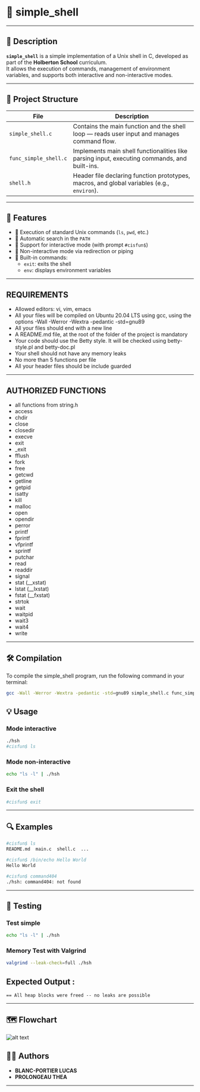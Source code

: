 # 🐚 simple_shell

---

## 📖 Description

**`simple_shell`** is a simple implementation of a Unix shell in C, developed as part of the **Holberton School** curriculum.  
It allows the execution of commands, management of environment variables, and supports both interactive and non-interactive modes.

---
## 🧱 Project Structure

| File                 | Description                                                                                      |
|----------------------|--------------------------------------------------------------------------------------------------|
| `simple_shell.c`     | Contains the main function and the shell loop — reads user input and manages command flow.       |
| `func_simple_shell.c`| Implements main shell functionalities like parsing input, executing commands, and built-ins.    |
| `shell.h`            | Header file declaring function prototypes, macros, and global variables (e.g., `environ`).       |

---
## 🚀 Features

- 🔹 Execution of standard Unix commands (`ls`, `pwd`, etc.)
- 🔹 Automatic search in the `PATH`
- 🔹 Support for interactive mode (with prompt `#cisfun$`)
- 🔹 Non-interactive mode via redirection or piping
- 🔹 Built-in commands:
  - `exit`: exits the shell
  - `env`: displays environment variables
---
## REQUIREMENTS
- Allowed editors: vi, vim, emacs
- All your files will be compiled on Ubuntu 20.04 LTS using gcc, using the options -Wall -Werror -Wextra -pedantic -std=gnu89
- All your files should end with a new line
- A README.md file, at the root of the folder of the project is mandatory
- Your code should use the Betty style. It will be checked using betty-style.pl and betty-doc.pl
- Your shell should not have any memory leaks
- No more than 5 functions per file
- All your header files should be include guarded
---
## AUTHORIZED FUNCTIONS
- all functions from string.h
- access
- chdir
- close
- closedir
- execve
- exit
- _exit
- fflush
- fork
- free
- getcwd
- getline
- getpid
- isatty
- kill
- malloc
- open
- opendir
- perror
- printf
- fprintf
- vfprintf
- sprintf
- putchar
- read
- readdir
- signal
- stat (__xstat)
- lstat (__lxstat)
- fstat (__fxstat)
- strtok
- wait
- waitpid
- wait3
- wait4
- write

---
## 🛠️ Compilation

To compile the simple_shell program, run the following command in your terminal:

```bash
gcc -Wall -Werror -Wextra -pedantic -std=gnu89 simple_shell.c func_simple_shell.c -o hsh
```

## 💡 Usage

### Mode interactive
```bash
./hsh
#cisfun$ ls
```

### Mode non-interactive
```bash
echo "ls -l" | ./hsh
```

### Exit the shell
```bash
#cisfun$ exit
```

---

## 🔍 Examples

```bash
#cisfun$ ls
README.md  main.c  shell.c  ...

#cisfun$ /bin/echo Hello World
Hello World

#cisfun$ command404
./hsh: command404: not found
```
---

## 🧪 Testing

### Test simple
```bash
echo "ls -l" | ./hsh
```

### Memory Test with Valgrind
```bash
valgrind --leak-check=full ./hsh
```

## Expected Output :
```
== All heap blocks were freed -- no leaks are possible
```
---
## 🗺️ Flowchart 
![alt text](flowchart-simple_shell-1.png)

## 🧑‍💼 Authors

- **BLANC-PORTIER LUCAS**  
- **PROLONGEAU THEA**

---